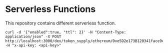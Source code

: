 # Serverless Functions

This repository contains different serverless function.

```
curl -d '{"enabled":true, "ttl": 2}' -H "Content-Type: application/json" -X POST http://localhost:3000/dev/token_supply/ethereum/0xe5D2e173B120341face9e9970889C9FE64081FfD -H "x-api-key: <api-key>"
```